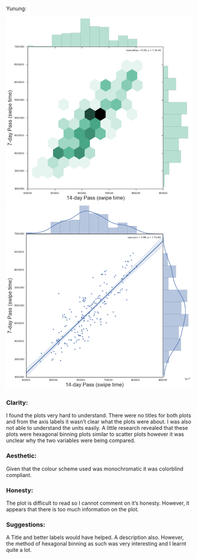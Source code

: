 Yunung:

![alt-text](https://github.com/yunongcao/PUI2015_ycao/blob/master/HW8/hex.png)
![alt-text](https://github.com/yunongcao/PUI2015_ycao/blob/master/HW8/reg.png)

### Clarity:
I found the plots very hard to understand. There were no titles for both plots and from the axis labels it wasn’t clear what the plots were about. I was also not able to understand the units easily. A little research revealed that these plots were hexagonal binning plots similar to scatter plots however it was unclear why the two variables were being compared.

### Aesthetic:
Given that the colour scheme used was monochromatic it was colorblind compliant.

### Honesty:
The plot is difficult to read so I cannot comment on it’s honesty. However, it appears that there is too much information on the plot.

### Suggestions:
A Title and better labels would have helped. A description also. However, the method of hexagonal binning as such was very interesting and I learnt quite a lot.
